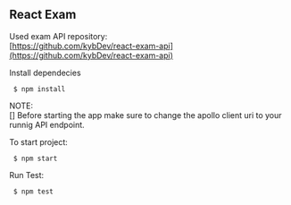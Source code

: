 
## React Exam
Used exam API repository:<br> 
[https://github.com/kybDev/react-exam-api](https://github.com/kybDev/react-exam-api)

Install dependecies
```
 $ npm install
```
NOTE:     
[] Before starting the app make sure to change the apollo client uri to your runnig API endpoint. <br> 

To start project:
```
 $ npm start
```

Run Test:
```
 $ npm test
```
